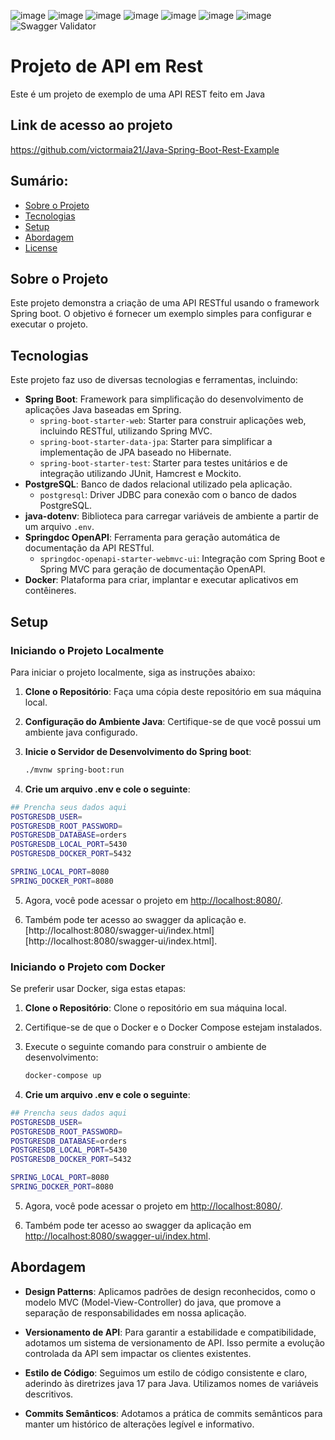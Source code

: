 ![image](https://img.shields.io/badge/GitHub_Actions-2088FF?style=for-the-badge&logo=github-actions&logoColor=white)
![image](https://img.shields.io/badge/Render-46E3B7?style=for-the-badge&logo=render&logoColor=white)
![image](https://img.shields.io/badge/PostgreSQL-316192?style=for-the-badge&logo=postgresql&logoColor=white)
![image](https://img.shields.io/badge/Docker-2CA5E0?style=for-the-badge&logo=docker&logoColor=white)
![image](https://img.shields.io/badge/Spring_Boot-6DB33F?style=for-the-badge&logo=spring-boot&logoColor=white)
![image](https://img.shields.io/badge/Maven-C71A36?style=for-the-badge&logo=apache-maven&logoColor=white)
![image](https://img.shields.io/badge/Java-007396?style=for-the-badge&logo=java&logoColor=white)
![Swagger Validator](https://img.shields.io/swagger/valid/3.0)

# Projeto de API em Rest

Este é um projeto de exemplo de uma API REST feito em Java

## Link de acesso ao projeto

https://github.com/victormaia21/Java-Spring-Boot-Rest-Example

## Sumário:

- [Sobre o Projeto](#sobre-o-projeto)
- [Tecnologias](#tecnologias)
- [Setup](#setup)
- [Abordagem](#abordagem)
- [License](#license)

## Sobre o Projeto

Este projeto demonstra a criação de uma API RESTful usando o framework Spring boot. O objetivo é fornecer um exemplo simples para configurar e executar o projeto.

## Tecnologias

Este projeto faz uso de diversas tecnologias e ferramentas, incluindo:

- **Spring Boot**: Framework para simplificação do desenvolvimento de aplicações Java baseadas em Spring.
  - `spring-boot-starter-web`: Starter para construir aplicações web, incluindo RESTful, utilizando Spring MVC.
  - `spring-boot-starter-data-jpa`: Starter para simplificar a implementação de JPA baseado no Hibernate.
  - `spring-boot-starter-test`: Starter para testes unitários e de integração utilizando JUnit, Hamcrest e Mockito.
- **PostgreSQL**: Banco de dados relacional utilizado pela aplicação.
  - `postgresql`: Driver JDBC para conexão com o banco de dados PostgreSQL.
- **java-dotenv**: Biblioteca para carregar variáveis de ambiente a partir de um arquivo `.env`.
- **Springdoc OpenAPI**: Ferramenta para geração automática de documentação da API RESTful.
  - `springdoc-openapi-starter-webmvc-ui`: Integração com Spring Boot e Spring MVC para geração de documentação OpenAPI.
- **Docker**: Plataforma para criar, implantar e executar aplicativos em contêineres.

## Setup

### Iniciando o Projeto Localmente

Para iniciar o projeto localmente, siga as instruções abaixo:

1. **Clone o Repositório**: Faça uma cópia deste repositório em sua máquina local.

2. **Configuração do Ambiente Java**: Certifique-se de que você possui um ambiente java configurado.

3. **Inicie o Servidor de Desenvolvimento do Spring boot**:

   ```bash
   ./mvnw spring-boot:run
   ```

4. **Crie um arquivo .env e cole o seguinte**:

```bash
## Prencha seus dados aqui
POSTGRESDB_USER=
POSTGRESDB_ROOT_PASSWORD=
POSTGRESDB_DATABASE=orders
POSTGRESDB_LOCAL_PORT=5430
POSTGRESDB_DOCKER_PORT=5432

SPRING_LOCAL_PORT=8080
SPRING_DOCKER_PORT=8080
```

5. Agora, você pode acessar o projeto em [http://localhost:8080/](http://localhost:8080/).

6. Também pode ter acesso ao swagger da aplicação e. [http://localhost:8080/swagger-ui/index.html][http://localhost:8080/swagger-ui/index.html].

### Iniciando o Projeto com Docker

Se preferir usar Docker, siga estas etapas:

1. **Clone o Repositório**: Clone o repositório em sua máquina local.

2. Certifique-se de que o Docker e o Docker Compose estejam instalados.

3. Execute o seguinte comando para construir o ambiente de desenvolvimento:

   ```bash
   docker-compose up
   ```

4. **Crie um arquivo .env e cole o seguinte**:

```bash
## Prencha seus dados aqui
POSTGRESDB_USER=
POSTGRESDB_ROOT_PASSWORD=
POSTGRESDB_DATABASE=orders
POSTGRESDB_LOCAL_PORT=5430
POSTGRESDB_DOCKER_PORT=5432

SPRING_LOCAL_PORT=8080
SPRING_DOCKER_PORT=8080
```

5. Agora, você pode acessar o projeto em [http://localhost:8080/](http://localhost:8080/).

6. Também pode ter acesso ao swagger da aplicação em [http://localhost:8080/swagger-ui/index.html](http://localhost:8080/swagger-ui/index.html).

## Abordagem

- **Design Patterns**: Aplicamos padrões de design reconhecidos, como o modelo MVC (Model-View-Controller) do java, que promove a separação de responsabilidades em nossa aplicação.

- **Versionamento de API**: Para garantir a estabilidade e compatibilidade, adotamos um sistema de versionamento de API. Isso permite a evolução controlada da API sem impactar os clientes existentes.

- **Estilo de Código**: Seguimos um estilo de código consistente e claro, aderindo às diretrizes java 17 para Java. Utilizamos nomes de variáveis descritivos.

- **Commits Semânticos**: Adotamos a prática de commits semânticos para manter um histórico de alterações legível e informativo.
